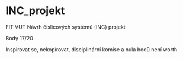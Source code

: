 # INC_projekt
FIT VUT Návrh číslicových systémů (INC) projekt

Body 17/20

Inspirovat se, nekopírovat, disciplinární komise a nula bodů není worth

